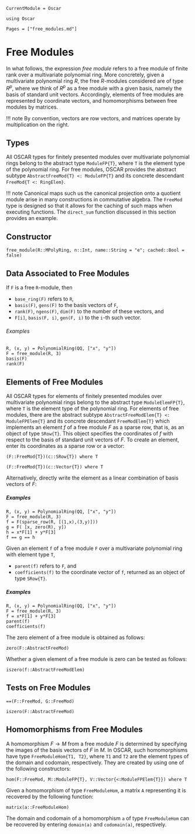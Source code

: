 ```@meta
CurrentModule = Oscar
```

```@setup oscar
using Oscar
```

```@contents
Pages = ["free_modules.md"]
```

# Free Modules

In what follows, the expression *free module*  refers to a free module of finite rank
over a multivariate polynomial ring. More concretely, given a multivariate polynomial ring $R$, 
the free $R$-modules considered are of type $R^p$, where we think of $R^p$ as a
free module with a given basis, namely the basis of standard unit vectors.
Accordingly, elements of free modules are represented by coordinate vectors,
and homomorphisms between free modules by matrices.

!!! note
    By convention, vectors are row vectors, and matrices operate by multiplication on the right.

## Types

All OSCAR types for finitely presented modules over multivariate polynomial rings belong to
the abstract type `ModuleFP{T}`, where `T` is the element type of the polynomial ring.
For free modules, OSCAR provides the abstract subtype `AbstractFreeMod{T} <: ModuleFP{T}`
and its concrete descendant `FreeMod{T <: RingElem}`.

!!! note
    Canonical maps such us the canonical projection onto a quotient module arise in many 
    constructions in commutative algebra. The `FreeMod` type is designed so that it allows
    for the caching of such maps when executing functions. The `direct_sum` function discussed
    in this section provides an example.

## Constructor

```@docs
free_module(R::MPolyRing, n::Int, name::String = "e"; cached::Bool = false)
```

## Data Associated to Free Modules

If `F` is a free `R`-module, then

- `base_ring(F)` refers to `R`,
- `basis(F)`, `gens(F)` to the basis vectors of `F`, 
- `rank(F)`, `ngens(F)`, `dim(F)` to the number of these vectors, and
- `F[i]`, `basis(F, i)`, `gen(F, i)` to the `i`-th such vector.

###### Examples

```@repl oscar
R, (x, y) = PolynomialRing(QQ, ["x", "y"])
F = free_module(R, 3)
basis(F)
rank(F)
```

## Elements of Free Modules

All OSCAR types for elements of finitely presented modules over multivariate polynomial rings belong
to the abstract type `ModuleElemFP{T}`, where `T` is the element type of the polynomial ring.
For elements of free modules, there are the abstract subtype `AbstractFreeModElem{T} <: ModuleFPElem{T}` and its concrete
descendant `FreeModElem{T}` which implements an element $f$ of a free module $F$ as a sparse row,
that is, as an object of type `SRow{T}`. This object specifies the coordinates of $f$ with respect to
the basis of standard unit vectors of $F$. To create an element, enter its coordinates as a sparse row or a vector: 


```@julia
(F::FreeMod{T})(c::SRow{T}) where T
```

```@julia
(F::FreeMod{T})(c::Vector{T}) where T
```

Alternatively, directly write the element as a linear combination of basis vectors of $F$:
 
##### Examples

```@repl oscar
R, (x, y) = PolynomialRing(QQ, ["x", "y"])
F = free_module(R, 3)
f = F(sparse_row(R, [(1,x),(3,y)]))
g = F( [x, zero(R), y])
h = x*F[1] + y*F[3]
f == g == h
```

Given an element `f`  of a free module `F` over a multivariate polynomial ring with element type `T`,
- `parent(f)` refers to `F`, and
- `coefficients(f)` to the coordinate vector of `f`, returned as an object of type `SRow{T}`.

##### Examples

```@repl oscar
R, (x, y) = PolynomialRing(QQ, ["x", "y"])
F = free_module(R, 3)
f = x*F[1] + y*F[3]
parent(f)
coefficients(f)
```

The zero element of a free module is obtained as follows:

```@docs
zero(F::AbstractFreeMod)
```

Whether a given element of a free module is zero can be tested as follows:

```@docs
iszero(f::AbstractFreeModElem)
```

## Tests on Free Modules

```@docs
==(F::FreeMod, G::FreeMod)
```

```@docs
iszero(F::AbstractFreeMod)
```

## Homomorphisms from Free Modules

A homomorphism $F\rightarrow M$ from a free module $F$ is determined by specifying the images
of the basis vectors of $F$ in $M$. In OSCAR, such homomorphisms have type `FreeModuleHom{T1, T2}`, where
`T1` and `T2` are the element types of the domain and codomain, respectively. They are created
by using one of the following constructors:

```@docs
hom(F::FreeMod, M::ModuleFP{T}, V::Vector{<:ModuleFPElem{T}}) where T 
```

Given a homomorphism of type `FreeModuleHom`, a matrix `A` representing it
is recovered by the following function:

```@docs
matrix(a::FreeModuleHom)
```

The domain and codomain of a homomorphism `a`  of type `FreeModuleHom` can be
recovered by entering `domain(a)` and `codomain(a)`, respectively.



